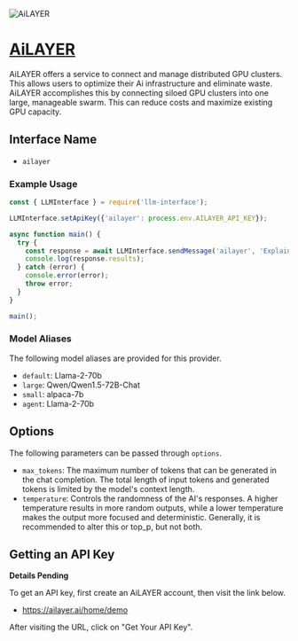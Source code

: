 ![AiLAYER](https://ailayer.ai/assets/logo-d25870d4d7d638be1aeaa85fb0968f5e595a5eaa91d25e592afab96ed2820e21.svg)

# [AiLAYER](https://ailayer.ai)

AiLAYER offers a service to connect and manage distributed GPU clusters. This allows users to optimize their Ai infrastructure and eliminate waste. AiLAYER accomplishes this by connecting siloed GPU clusters into one large, manageable swarm. This can reduce costs and maximize existing GPU capacity.

## Interface Name

- `ailayer`

### Example Usage

```javascript
const { LLMInterface } = require('llm-interface');

LLMInterface.setApiKey({'ailayer': process.env.AILAYER_API_KEY});

async function main() {
  try {
    const response = await LLMInterface.sendMessage('ailayer', 'Explain the importance of low latency LLMs.');
    console.log(response.results);
  } catch (error) {
    console.error(error);
    throw error;
  }
}

main();
```

### Model Aliases

The following model aliases are provided for this provider. 

- `default`: Llama-2-70b
- `large`: Qwen/Qwen1.5-72B-Chat
- `small`: alpaca-7b
- `agent`: Llama-2-70b


## Options

The following parameters can be passed through `options`.

- `max_tokens`: The maximum number of tokens that can be generated in the chat completion. The total length of input tokens and generated tokens is limited by the model's context length.
- `temperature`: Controls the randomness of the AI's responses. A higher temperature results in more random outputs, while a lower temperature makes the output more focused and deterministic. Generally, it is recommended to alter this or top_p, but not both.


## Getting an API Key

**Details Pending**

To get an API key, first create an AiLAYER account, then visit the link below.

- https://ailayer.ai/home/demo

After visiting the URL, click on "Get Your API Key".
